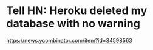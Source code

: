 # Tell HN: Heroku deleted my database with no warning 
 <https://news.ycombinator.com/item?id=34598563>